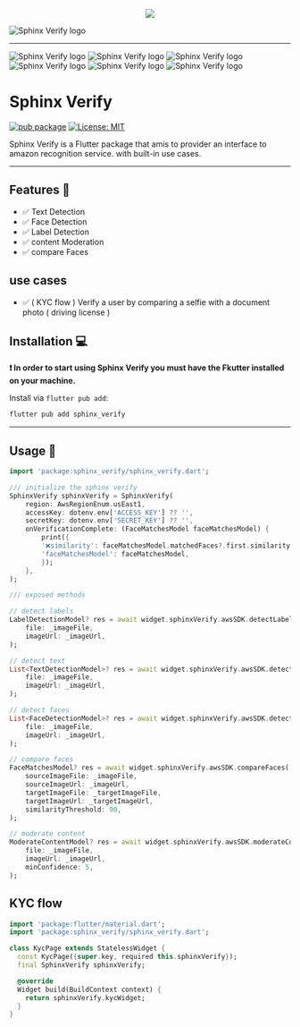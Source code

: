 <p align="center">
  <img src="https://github.com/moesaid/SphinxVerify/blob/main/marketing/logo.png?raw=true" />
</p>

![Sphinx Verify logo](https://github.com/moesaid/SphinxVerify/blob/main/marketing/thumbnail.jpg?raw=true)

---

![Sphinx Verify logo](https://github.com/moesaid/SphinxVerify/blob/main/marketing/demo_1.jpg?raw=true)
![Sphinx Verify logo](https://github.com/moesaid/SphinxVerify/blob/main/marketing/demo_2.jpg?raw=true)
![Sphinx Verify logo](https://github.com/moesaid/SphinxVerify/blob/main/marketing/demo_3.jpg?raw=true)
![Sphinx Verify logo](https://github.com/moesaid/SphinxVerify/blob/main/marketing/demo_4.jpg?raw=true)
![Sphinx Verify logo](https://github.com/moesaid/SphinxVerify/blob/main/marketing/demo_5.jpg?raw=true)
![Sphinx Verify logo](https://github.com/moesaid/SphinxVerify/blob/main/marketing/demo_6.jpg?raw=true)

# Sphinx Verify

[![pub package][pub_badge]][pub_badge_link]
[![License: MIT][license_badge]][license_badge_link]

Sphinx Verify is a Flutter package that amis to provider an interface to amazon recognition service. with built-in use cases.

---

## Features 🚀

- ✅ Text Detection
- ✅ Face Detection
- ✅ Label Detection
- ✅ content Moderation
- ✅ compare Faces

## use cases

- ✅ ( KYC flow ) Verify a user by comparing a selfie with a document photo ( driving license )

## Installation 💻

**❗ In order to start using Sphinx Verify you must have the Fkutter installed on your machine.**

Install via `flutter pub add`:

```sh
flutter pub add sphinx_verify
```

---

## Usage 📖

```dart
import 'package:sphinx_verify/sphinx_verify.dart';

/// initialize the sphinx verify
SphinxVerify sphinxVerify = SphinxVerify(
    region: AwsRegionEnum.usEast1,
    accessKey: dotenv.env['ACCESS_KEY'] ?? '',
    secretKey: dotenv.env['SECRET_KEY'] ?? '',
    onVerificationComplete: (FaceMatchesModel faceMatchesModel) {
        print({
        '❌similarity': faceMatchesModel.matchedFaces?.first.similarity,
        'faceMatchesModel': faceMatchesModel,
        });
    },
);

/// exposed methods

// detect labels
LabelDetectionModel? res = await widget.sphinxVerify.awsSDK.detectLabels(
    file: _imageFile,
    imageUrl: _imageUrl,
);

// detect text
List<TextDetectionModel>? res = await widget.sphinxVerify.awsSDK.detectText(
    file: _imageFile,
    imageUrl: _imageUrl,
);

// detect faces
List<FaceDetectionModel>? res = await widget.sphinxVerify.awsSDK.detectFaces(
    file: _imageFile,
    imageUrl: _imageUrl,
);

// compare faces
FaceMatchesModel? res = await widget.sphinxVerify.awsSDK.compareFaces(
    sourceImageFile: _imageFile,
    sourceImageUrl: _imageUrl,
    targetImageFile: _targetImageFile,
    targetImageUrl: _targetImageUrl,
    similarityThreshold: 90,
);

// moderate content
ModerateContentModel? res = await widget.sphinxVerify.awsSDK.moderateContent(
    file: _imageFile,
    imageUrl: _imageUrl,
    minConfidence: 5,
);
```

## KYC flow

```dart
import 'package:flutter/material.dart';
import 'package:sphinx_verify/sphinx_verify.dart';

class KycPage extends StatelessWidget {
  const KycPage({super.key, required this.sphinxVerify});
  final SphinxVerify sphinxVerify;

  @override
  Widget build(BuildContext context) {
    return sphinxVerify.kycWidget;
  }
}
```

[license_badge]: https://img.shields.io/badge/license-MIT-blue.svg
[license_badge_link]: License
[pub_badge]: https://img.shields.io/pub/v/sphinx_verify
[pub_badge_link]: https://pub.dev/packages/sphinx_verify
